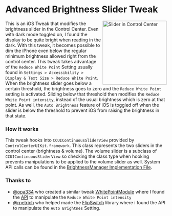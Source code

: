 # Advanced Brightness Slider Tweak

<img src="https://github.com/jschiefner/advanced-brightness-slider-tweak/blob/main/screenshots/slider_annotated.png?raw=true" width="200" alt="Slider in Control Center" align="right">

This is an iOS Tweak that modifies the brightness slider in the Control Center. Even with dark mode toggled on, I found the display to be quite bright when reading in the dark. With this tweak, it becomes possible to dim the iPhone even below the regular minimum brightness allowed right from the control center. This tweak takes advantage of the `Reduce White Point` Setting usually found in `Settings > Accessibility > Display & Text Size > Reduce White Point`. When the brightness slider goes below a certain threshold, the brightness goes to zero and the `Reduce White Point` setting is activated. Sliding below that threshold then modifies the `Reduce White Point intensity`, instead of the usual brightness which is zero at that point. As well, the `Auto Brightness` feature of iOS is toggled off when the slider is below the threshold to prevent iOS from raising the brightness in that state.

### How it works

This tweak hooks into `CCUIContinuousSliderView` provided by `ControlCenterUIKit.framework`. This class represents the two sliders in the control center (brightness & volume). The volume slider is a subclass of `CCUIContinuousSliderView` so checking the class type when hooking prevents manipulations to be applied to the volume slider as well. System API calls can be found in the [BrightnessManager Implementation File](BrightnessManager.xm).

### Thanks to
 - [@opa334](https://github.com/opa334) who created a similar tweak [WhitePointModule](https://github.com/opa334/WhitePointModule) where I found the [API]() to manipulate the `Reduce White Point intensity`
 - [@rpetrich](https://github.com/rpetrich) who helped made the [FlipSwitch](https://github.com/a3tweaks/Flipswitch) library where i found the API to manipulate the `Auto Brightnes` Setting.

